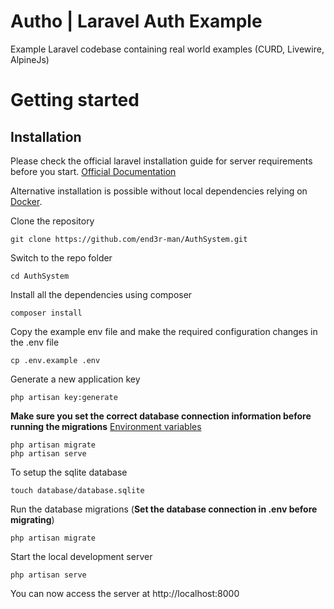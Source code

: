 
# Autho | Laravel Auth Example

Example Laravel codebase containing real world examples (CURD, Livewire, AlpineJs)

# Getting started

## Installation

Please check the official laravel installation guide for server requirements before you start. [Official Documentation](https://laravel.com/docs/11.x/installation#installation)

Alternative installation is possible without local dependencies relying on [Docker](#docker). 

Clone the repository

    git clone https://github.com/end3r-man/AuthSystem.git

Switch to the repo folder

    cd AuthSystem

Install all the dependencies using composer

    composer install

Copy the example env file and make the required configuration changes in the .env file

    cp .env.example .env

Generate a new application key

    php artisan key:generate


**Make sure you set the correct database connection information before running the migrations** [Environment variables](#environment-variables)

    php artisan migrate
    php artisan serve

To setup the sqlite database

    touch database/database.sqlite


Run the database migrations (**Set the database connection in .env before migrating**)

    php artisan migrate

Start the local development server

    php artisan serve

You can now access the server at http://localhost:8000
